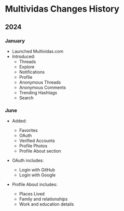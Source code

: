 # Multividas Changes History

## 2024

### January

- Launched Multividas.com
- Introduced:
  - Threads
  - Explore
  - Notifications
  - Profile
  - Anonymous Threads
  - Anonymous Comments
  - Trending Hashtags
  - Search

### June

- Added:
  - Favorites
  - OAuth
  - Verified Accounts
  - Profile Photos
  - Profile About section
  
- OAuth includes:
  - Login with GitHub
  - Login with Google

- Profile About includes:
  - Places Lived
  - Family and relationships
  - Work and education details

